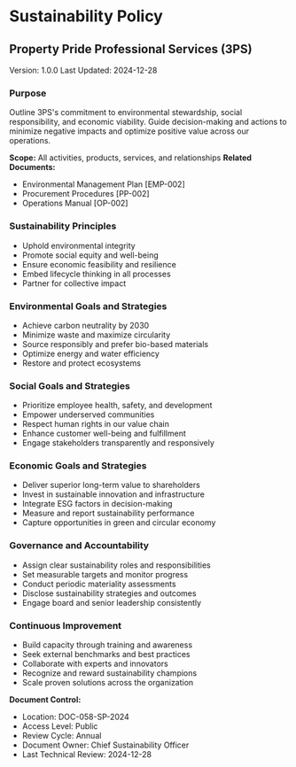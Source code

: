 # Sustainability Policy
## Property Pride Professional Services (3PS)
Version: 1.0.0
Last Updated: 2024-12-28

### Purpose  
Outline 3PS's commitment to environmental stewardship, social responsibility, and economic viability. Guide decision-making and actions to minimize negative impacts and optimize positive value across our operations.

**Scope:** All activities, products, services, and relationships
**Related Documents:**
- Environmental Management Plan [EMP-002] 
- Procurement Procedures [PP-002]
- Operations Manual [OP-002]

### Sustainability Principles
- Uphold environmental integrity 
- Promote social equity and well-being
- Ensure economic feasibility and resilience
- Embed lifecycle thinking in all processes
- Partner for collective impact

### Environmental Goals and Strategies 
- Achieve carbon neutrality by 2030
- Minimize waste and maximize circularity  
- Source responsibly and prefer bio-based materials
- Optimize energy and water efficiency
- Restore and protect ecosystems  

### Social Goals and Strategies
- Prioritize employee health, safety, and development
- Empower underserved communities 
- Respect human rights in our value chain
- Enhance customer well-being and fulfillment
- Engage stakeholders transparently and responsively

### Economic Goals and Strategies 
- Deliver superior long-term value to shareholders
- Invest in sustainable innovation and infrastructure
- Integrate ESG factors in decision-making 
- Measure and report sustainability performance  
- Capture opportunities in green and circular economy

### Governance and Accountability
- Assign clear sustainability roles and responsibilities 
- Set measurable targets and monitor progress
- Conduct periodic materiality assessments  
- Disclose sustainability strategies and outcomes
- Engage board and senior leadership consistently

### Continuous Improvement 
- Build capacity through training and awareness
- Seek external benchmarks and best practices
- Collaborate with experts and innovators  
- Recognize and reward sustainability champions
- Scale proven solutions across the organization

**Document Control:**
- Location: DOC-058-SP-2024
- Access Level: Public
- Review Cycle: Annual 
- Document Owner: Chief Sustainability Officer
- Last Technical Review: 2024-12-28
